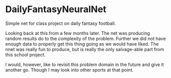 # DailyFantasyNeuralNet
Simple net for class project on daily fantasy football.

Looking back at this from a few months later. The net was producing random results do to the complexity of the problem.
Further we did not have enough data to properly get this thing going as we would have liked. The nnet was really fun to
 produce, but is really the only salvage-able part from this school project.  
 
I would, however, like to revisit this problem domain in the future and give it another go. Though I may look into 
other sports at that point.
